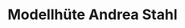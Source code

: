 ---
title: "Modellhüte Andrea Stahl"
url: /landsberg-am-lech/modellhuete-andrea-stahl/
shop: Kleidung
---